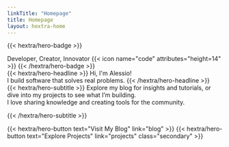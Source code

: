```yaml
---
linkTitle: "Homepage"
title: Homepage
layout: hextra-home
---
```


{{< hextra/hero-badge >}}
  <div class="hx-w-2 hx-h-2 hx-rounded-full hx-bg-primary-400"></div>
  <span>Developer, Creator, Innovator</span>
  {{< icon name="code" attributes="height=14" >}}
{{< /hextra/hero-badge >}}

<div class="hx-mt-6 hx-mb-6">
{{< hextra/hero-headline >}}
  Hi, I'm Alessio!&nbsp;<br class="sm:hx-block hx-hidden" />I build software that solves real problems.
{{< /hextra/hero-headline >}}
</div>

<div class="hx-mb-12">
{{< hextra/hero-subtitle >}}
  Explore my blog for insights and tutorials, or dive into my projects to see what I’m building.&nbsp;<br class="sm:block hidden" />I love sharing knowledge and creating tools for the community.

{{< /hextra/hero-subtitle >}}
</div>

<div class="hx-mb-6">
{{< hextra/hero-button text="Visit My Blog" link="blog" >}}
{{< hextra/hero-button text="Explore Projects" link="projects" class="secondary" >}}
</div>
